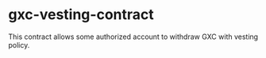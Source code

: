 # gxc-vesting-contract
 This contract allows some authorized account to withdraw GXC with vesting policy.
